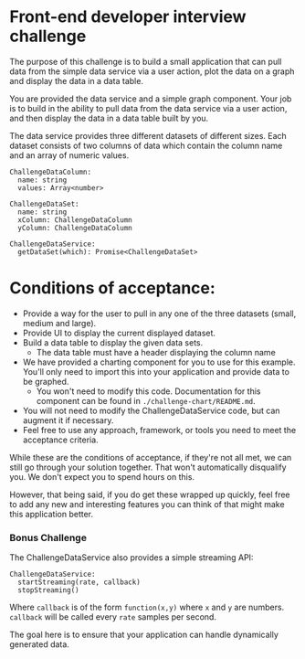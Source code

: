 # Front-end developer interview challenge

The purpose of this challenge is to build a small application that can pull data from the simple data service via a user action, plot the data on a graph and display the data in a data table.

You are provided the data service and a simple graph component.
Your job is to build in the ability to pull data from the data service via a user action, and then display the data in a data table built by you.

The data service provides three different datasets of different sizes.
Each dataset consists of two columns of data which contain the column name and an array of numeric values.

```
ChallengeDataColumn:
  name: string
  values: Array<number>

ChallengeDataSet:
  name: string
  xColumn: ChallengeDataColumn
  yColumn: ChallengeDataColumn

ChallengeDataService:
  getDataSet(which): Promise<ChallengeDataSet>
```

# Conditions of acceptance:

- Provide a way for the user to pull in any one of the three datasets (small, medium and large).
- Provide UI to display the current displayed dataset.
- Build a data table to display the given data sets.
  - The data table must have a header displaying the column name
- We have provided a charting component for you to use for this example. You'll only need to import this into your application and provide data to be graphed.
  - You won't need to modify this code. Documentation for this component can be found in `./challenge-chart/README.md`.
- You will not need to modify the ChallengeDataService code, but can augment it if necessary.
- Feel free to use any approach, framework, or tools you need to meet the acceptance criteria.

While these are the conditions of acceptance, if they're not all met, we can still go through your solution together.
That won't automatically disqualify you.  We don't expect you to spend hours on this.

However, that being said, if you do get these wrapped up quickly, feel free to add any new and interesting features you can think of that might make this application better.

### Bonus Challenge

The ChallengeDataService also provides a simple streaming API:

```
ChallengeDataService:
  startStreaming(rate, callback)
  stopStreaming()
```
Where `callback` is of the form `function(x,y)` where `x` and `y` are numbers.
`callback` will be called every `rate` samples per second.

The goal here is to ensure that your application can handle dynamically generated data.
